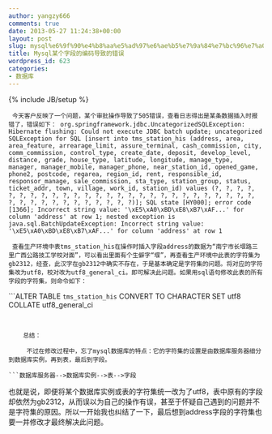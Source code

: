 ```yaml
---
author: yangzy666
comments: true
date: 2013-05-27 11:24:38+00:00
layout: post
slug: mysql%e6%9f%90%e4%b8%aa%e5%ad%97%e6%ae%b5%e7%9a%84%e7%bc%96%e7%a0%81%e5%af%bc%e8%87%b4%e7%9a%84%e9%94%99%e8%af%af
title: Mysql某个字段的编码导致的错误
wordpress_id: 623
categories:
- 数据库
---
```

{% include JB/setup %}

	 今天客户反映了一个问题，某个审批操作导致了505错误，查看日志得出是某条数据插入时报错了，错误如下： org.springframework.jdbc.UncategorizedSQLException: Hibernate flushing: Could not execute JDBC batch update; uncategorized SQLException for SQL [insert into tms_station_his (address, area, area_feature, arrearage_limit, assure_terminal, cash_commission, city, comm_commission, control_type, create_date, deposit, develop_level, distance, grade, house_type, latitude, longitude, manage_type, manager, manager_mobile, manager_phone, near_station_id, opened_game, phone2, postcode, regarea, region_id, rent, responsible_id, responsor_manage, sale_commission, sta_type, station_group, status, ticket_addr, town, village, work_id, station_id) values (?, ?, ?, ?, ?, ?, ?, ?, ?, ?, ?, ?, ?, ?, ?, ?, ?, ?, ?, ?, ?, ?, ?, ?, ?, ?, ?, ?, ?, ?, ?, ?, ?, ?, ?, ?, ?, ?, ?)]; SQL state [HY000]; error code [1366]; Incorrect string value: '\xE5\xA0\xBD\xE8\xB7\xAF...' for column 'address' at row 1; nested exception is java.sql.BatchUpdateException: Incorrect string value: '\xE5\xA0\xBD\xE8\xB7\xAF...' for column 'address' at row 1

	 查看生产环境中表tms_station_his在操作时插入字段address的数据为“南宁市长堽路三里广西公路技工学校对面”，可以看出里面有个生僻字“堽”，再查看生产环境中此表的字符集为gb2312，经查，此汉字在gb2312中确实不存在，于是基本确定是字符集的问题。将对应的字符集改为utf8，校对改为utf8_general_ci。即可解决此问题。如果用sql语句修改此表的所有字段的字符集，则命令如下：

```ALTER TABLE `tms_station_his` CONVERT TO CHARACTER SET utf8 COLLATE utf8_general_ci
```


	总结：

	 不过在修改过程中，忘了mysql数据库的特点：它的字符集的设置是由数据库服务器细分到数据库实例，再到表，最后到字段。

```数据库服务器-->数据库实例-->表-->字段
```
也就是说，即便将某个数据库实例或表的字符集统一改为了utf8，表中原有的字段却依然为gb2312，从而误以为自己的操作有误，甚至于怀疑自己遇到的问题并不是字符集的原因。所以一开始我也纠结了一下，最后想到address字段的字符集也要一并修改才最终解决此问题。

	  

